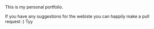 This is my personal portfolio. 

If you have any suggestions for the webiste you can happily make a pull request :)
Tyy
